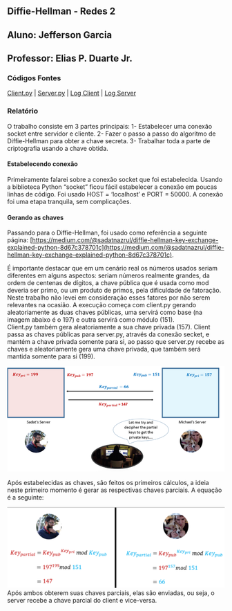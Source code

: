 ## Diffie-Hellman - Redes 2
## Aluno: Jefferson Garcia
## Professor: Elias P. Duarte Jr.

### Códigos Fontes

[Client.py](https://github.com/Jefferson-Garciaa/Diffie-Hellman/blob/main/Page/client.py.txt) |
[Server.py](https://github.com/Jefferson-Garciaa/Diffie-Hellman/blob/main/Page/server.py.txt) |
[Log Client](https://github.com/Jefferson-Garciaa/Diffie-Hellman/blob/main/Page/log_client.txt.txt) |
[Log Server](https://github.com/Jefferson-Garciaa/Diffie-Hellman/blob/main/Page/log_server.txt.txt)

### Relatório
O trabalho consiste em 3 partes principais:
1-	Estabelecer uma conexão socket entre servidor e cliente.
2-	Fazer o passo a passo do algoritmo de Diffie-Hellman para obter a chave secreta.
3-	Trabalhar toda a parte de criptografia usando a chave obtida.

#### Estabelecendo conexão
Primeiramente falarei sobre a conexão socket que foi estabelecida.
Usando a biblioteca Python “socket” ficou fácil estabelecer a conexão em poucas linhas de código.
Foi usado HOST = ‘localhost’ e PORT = 50000.
A conexão foi uma etapa tranquila, sem complicações.

#### Gerando as chaves
Passando para o Diffie-Hellman, foi usado como referência a seguinte página: [https://medium.com/@sadatnazrul/diffie-hellman-key-exchange-explained-python-8d67c378701c](https://medium.com/@sadatnazrul/diffie-hellman-key-exchange-explained-python-8d67c378701c).

É importante destacar que em um cenário real os números usados seriam diferentes em alguns aspectos: seriam números realmente grandes, da ordem de centenas de dígitos, a chave pública que é usada como mod deveria ser primo, ou um produto de primos, pela dificuldade de fatoração. Neste trabalho não levei em consideração esses fatores por não serem relevantes na ocasião.
A execução começa com client.py gerando aleatoriamente as duas chaves públicas, uma servirá como base (na imagem abaixo é o 197) e outra servirá como módulo (151).  
Client.py também gera aleatoriamente a sua chave privada (157). Client passa as chaves públicas para server.py, através da conexão secket, e mantém a chave privada somente para si, ao passo que server.py recebe as chaves e aleatoriamente gera uma chave privada, que também será mantida somente para si (199).

![Image](https://github.com/Jefferson-Garciaa/Diffie-Hellman/blob/main/Page/imagens/imagem1.png?raw=true)

Após estabelecidas as chaves, são feitos os primeiros cálculos, a ideia neste primeiro momento é gerar as respectivas chaves parciais. A equação é a seguinte:

![Image](https://github.com/Jefferson-Garciaa/Diffie-Hellman/blob/main/Page/imagens/imagem2.png?raw=true)
Após ambos obterem suas chaves parciais, elas são enviadas, ou seja, o server recebe a chave parcial do client e vice-versa.





